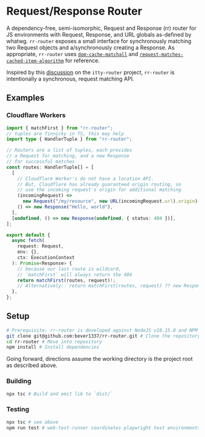 # Request/Response Router

A dependency-free, semi-isomorphic, Request and Response (rr) router for JS environments with Request, Response, and URL globals as-defined by whatwg. `rr-router` exposes a small interface for synchronously matching two Request objects and a/synchronously creating a Response. As appropriate, `rr-router` uses [`dom-cache-matchall`](https://www.w3.org/TR/service-workers/#dom-cache-matchall) and [`request-matches-cached-item-algorithm`](https://www.w3.org/TR/service-workers/#request-matches-cached-item-algorithm) for reference.

Inspired by this [discussion](https://github.com/kwhitley/itty-router/discussions/107) on the `itty-router` project, `rr-router` is intentionally a synchronous, request matching API.

## Examples

### Cloudflare Workers

```typescript
import { matchFirst } from "rr-router";
// tuples are finnicky in TS, this may help
import type { HandlerTuple } from "rr-router";

// Routers are a list of tuples, each provides
// a Request for matching, and a new Response
// for successful matches
const routes: HandlerTuple[] = [
  [
    // Cloudflare Worker's do not have a location API.
    // But, Cloudflare has already guaranteed origin routing, so
    // use the incoming request's origin for additional matching
    (incomingRequest) =>
      new Request("/my/resource", new URL(incomingRequest.url).origin),
    () => new Response("Hello, world"),
  ],
  [undefined, () => new Response(undefined, { status: 404 })],
];

export default {
  async fetch(
    request: Request,
    env: {},
    ctx: ExecutionContext
  ): Promise<Response> {
    // because our last route is wildcard,
    // `matchFirst` will always return the 404
    return matchFirst(routes, request)!;
    // Alternatively: `return matchFirst(routes, request) ?? new Response(undefined, { status: 404 });`
  },
};
```

## Setup

```bash
# Prerequisite: rr-router is developed against NodeJS v18.15.0 and NPM v9.5.0
git clone git@github.com:bever1337/rr-router.git # Clone the repository
cd rr-router # Move into repository
npm install # Install dependencies
```

Going forward, directions assume the working directory is the project root as described above.

### Building

```bash
npx tsc # Build and emit lib to `dist/`
```

### Testing

```bash
npx tsc # see above
npm run test # web-test-runner coordinates playwright test environments
```
